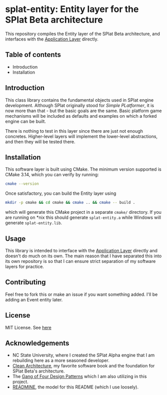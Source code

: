 # splat-entity: Entity layer for the SPlat Beta architecture

This repository compiles the Entity layer of the SPlat Beta architecture, and interfaces with the [Application Layer](https://www.github.com/mwhicks-dev/splat-application/) directly. 

## Table of contents

* Introduction
* Installation

## Introduction

This class library contains the fundamental objects used in SPlat engine development. Although SPlat originally stood for *Simple PLatformer*, it is now more than that - but the basic goals are the same. Basic platform game mechanisms will be included as defaults and examples on which a forked engine can be built.

There is nothing to test in this layer since there are just not enough concretes. Higher-level layers will implement the lower-level abstractions, and then they will be tested there.

## Installation

This software layer is built using CMake. The minimum version supported is CMake 3.14, which you can verify by running:

```bash
cmake --version
```

Once satisfactory, you can build the Entity layer using

```bash
mkdir -p cmake && cd cmake && cmake .. && cmake -- build .
```

which will generate this CMake project in a separate `cmake/` directory. If you are running on *nix this should generate `splat-entity.a` while Windows will generate `splat-entity.lib`.

## Usage

This library is intended to interface with the [Application Layer](https://www.github.com/mwhicks-dev/splat-application/) directly and doesn't do much on its own. The main reason that I have separated this into its own repository is so that I can ensure strict separation of my software layers for practice.

## Contributing

Feel free to fork this or make an issue if you want something added. I'll be adding an Event entity later.

## License

MIT License. See [here](https://www.github.com/mwhicks-dev/splat-entity/LICENSE)

## Acknowledgements

* NC State University, where I created the SPlat Alpha engine that I am rebuilding here as a more seasoned developer.
* [Clean Architecture](https://www.amazon.com/Clean-Architecture-Craftsmans-Software-Structure/dp/0134494164), my favorite software book and the foundation for SPlat Beta's architecture.
* The [Gang of Four Design Patterns](https://www.amazon.com/Design-Patterns-Elements-Reusable-Object-Oriented/dp/0201633612) which I am also utilizing in this project.
* [READMINE](https://mhucka.github.io/readmine/), the model for this README (which I use loosely).
